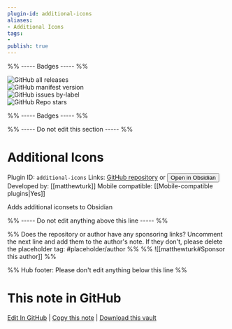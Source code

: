 ```yaml
---
plugin-id: additional-icons
aliases:
- Additional Icons
tags: 
- 
publish: true
---
```


%% ----- Badges ----- %%

![GitHub all releases](https://img.shields.io/github/downloads/matthewturk/obsidian-additional-icons/total?color=573E7A&logo=github&style=for-the-badge)   
![GitHub manifest version](https://img.shields.io/github/manifest-json/v/matthewturk/obsidian-additional-icons?color=573E7A&logo=github&style=for-the-badge)   
![GitHub issues by-label](https://img.shields.io/github/issues/matthewturk/obsidian-additional-icons/help%20wanted?color=573E7A&logo=github&style=for-the-badge)   
![GitHub Repo stars](https://img.shields.io/github/stars/matthewturk/obsidian-additional-icons?color=573E7A&logo=github&style=for-the-badge)

%% ----- Badges ----- %%

%% ----- Do not edit this section ----- %%

# Additional Icons

Plugin ID: `additional-icons`
Links: [GitHub repository](https://github.com/matthewturk/obsidian-additional-icons) or [<button id=HH>Open in Obsidian</button>](obsidian://show-plugin?id=additional-icons)
Developed by: [[matthewturk]]
Mobile compatible: [[Mobile-compatible plugins|Yes]]

Adds additional iconsets to Obsidian

%% ----- Do not edit anything above this line ----- %% 

%% Does the repository or author have any sponsoring links? Uncomment the next line and add them to the author's note. If they don't, please delete the placeholder tag: #placeholder/author %%
%% ![[matthewturk#Sponsor this author]] %%

%% Hub footer: Please don't edit anything below this line %%

# This note in GitHub

<span class="git-footer">[Edit In GitHub](https://github.dev/obsidian-community/obsidian-hub/blob/main/02%20-%20Community%20Expansions/02.05%20All%20Community%20Expansions/Plugins/additional-icons.md "git-hub-edit-note") | [Copy this note](https://raw.githubusercontent.com/obsidian-community/obsidian-hub/main/02%20-%20Community%20Expansions/02.05%20All%20Community%20Expansions/Plugins/additional-icons.md "git-hub-copy-note") | [Download this vault](https://github.com/obsidian-community/obsidian-hub/archive/refs/heads/main.zip "git-hub-download-vault") </span>
